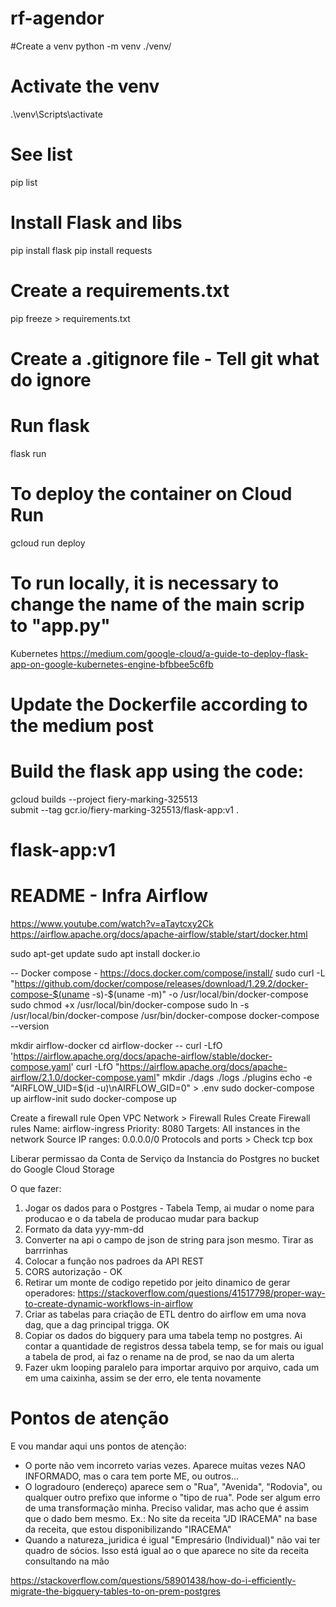 # rf-agendor

#Create a venv
python -m venv ./venv/

# Activate the venv
.\venv\Scripts\activate

# See list
pip list

# Install Flask and libs
pip install flask
pip install requests


# Create a requirements.txt
pip freeze > requirements.txt

# Create a .gitignore file - Tell git what do ignore

# Run flask
flask run


# To deploy the container on Cloud Run
gcloud run deploy

# To run locally, it is necessary to change the name of the main scrip to "app.py"

Kubernetes
https://medium.com/google-cloud/a-guide-to-deploy-flask-app-on-google-kubernetes-engine-bfbbee5c6fb


# Update the Dockerfile according to the medium post

# Build the flask app using the code:
gcloud builds --project fiery-marking-325513\
    submit --tag gcr.io/fiery-marking-325513/flask-app:v1 .

# flask-app:v1 






# README - Infra Airflow

https://www.youtube.com/watch?v=aTaytcxy2Ck
https://airflow.apache.org/docs/apache-airflow/stable/start/docker.html

sudo apt-get update
sudo apt install docker.io

-- Docker compose - https://docs.docker.com/compose/install/
sudo curl -L "https://github.com/docker/compose/releases/download/1.29.2/docker-compose-$(uname -s)-$(uname -m)" -o /usr/local/bin/docker-compose
sudo chmod +x /usr/local/bin/docker-compose
sudo ln -s /usr/local/bin/docker-compose /usr/bin/docker-compose
docker-compose --version

mkdir airflow-docker
cd airflow-docker
-- curl -LfO 'https://airflow.apache.org/docs/apache-airflow/stable/docker-compose.yaml'
curl -LfO "https://airflow.apache.org/docs/apache-airflow/2.1.0/docker-compose.yaml"
mkdir ./dags ./logs ./plugins
echo -e "AIRFLOW_UID=$(id -u)\nAIRFLOW_GID=0" > .env
sudo docker-compose up airflow-init
sudo docker-compose up

Create a firewall rule Open VPC Network > Firewall Rules Create Firewall rules Name: airflow-ingress Priority: 8080 Targets: All instances in the network Source IP ranges: 0.0.0.0/0 Protocols and ports > Check tcp box


Liberar permissao da Conta de Serviço da Instancia do Postgres no bucket do Google Cloud Storage


O que fazer:
1. Jogar os dados para o Postgres - Tabela Temp, ai mudar o nome para producao e o da tabela de producao mudar para backup
2. Formato da data yyy-mm-dd
3. Converter na api o campo de json de string para json mesmo. Tirar as barrrinhas 
4. Colocar a função nos padroes da API REST 
5. CORS autorização - OK
6. Retirar um monte de codigo repetido por jeito dinamico de gerar operadores: https://stackoverflow.com/questions/41517798/proper-way-to-create-dynamic-workflows-in-airflow
7. Criar as tabelas para criação de ETL dentro do airflow em uma nova dag, que a dag principal trigga. OK
8. Copiar os dados do bigquery para uma tabela temp no postgres. Ai contar a quantidade de registros dessa tabela temp, se for mais ou igual a tabela de prod, ai faz o rename na de prod, se nao da um alerta
9. Fazer ukm looping paralelo para importar arquivo por arquivo, cada um em uma caixinha, assim se der erro, ele tenta novamente


# Pontos de atenção
E vou mandar aqui uns pontos de atenção:
- O porte não vem incorreto varias vezes. Aparece muitas vezes NAO INFORMADO, mas o cara tem porte ME, ou outros...
- O logradouro (endereço) aparece sem o "Rua", "Avenida", "Rodovia", ou qualquer outro prefixo que informe o "tipo de rua". Pode ser algum erro de uma transformação minha. Preciso validar, mas acho que é assim que o dado bem mesmo. Ex.: No site da receita "JD IRACEMA" na base da receita, que estou disponibilizando "IRACEMA"
- Quando a natureza_juridica é igual "Empresário (Individual)" não vai ter quadro de sócios. Isso está igual ao o que aparece no site da receita consultando na mão




https://stackoverflow.com/questions/58901438/how-do-i-efficiently-migrate-the-bigquery-tables-to-on-prem-postgres